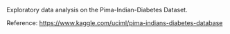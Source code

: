 Exploratory data analysis on the Pima-Indian-Diabetes Dataset.

Reference: https://www.kaggle.com/uciml/pima-indians-diabetes-database
